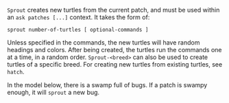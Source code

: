 `Sprout` creates new turtles from the current patch, and must be used within an `ask patches [...]` context.  It takes the form of:



 ```sprout number-of-turtles [ optional-commands ]```



Unless specified in the commands, the new turtles will have random headings and colors. After being created, the turtles run the commands one at a time, in a random order. `Sprout-<breed>` can also be used to create turtles of a specific breed. For creating new turtles from existing turtles, see `hatch`. 



In the model below, there is a swamp full of bugs. If a patch is swampy enough, it will `sprout` a new bug.

